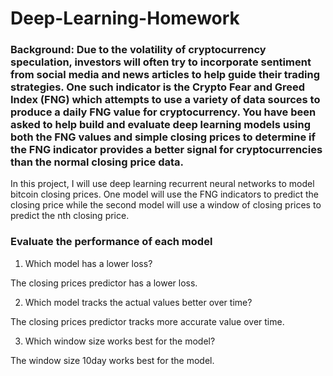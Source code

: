 # Deep-Learning-Homework

### Background: Due to the volatility of cryptocurrency speculation, investors will often try to incorporate sentiment from social media and news articles to help guide their trading strategies. One such indicator is the Crypto Fear and Greed Index (FNG) which attempts to use a variety of data sources to produce a daily FNG value for cryptocurrency. You have been asked to help build and evaluate deep learning models using both the FNG values and simple closing prices to determine if the FNG indicator provides a better signal for cryptocurrencies than the normal closing price data.

In this project, I will use deep learning recurrent neural networks to model bitcoin closing prices. One model will use the FNG indicators to predict the closing price while the second model will use a window of closing prices to predict the nth closing price.



### Evaluate the performance of each model

1. Which model has a lower loss?

The closing prices predictor has a lower loss.

2. Which model tracks the actual values better over time?

The closing prices predictor tracks more accurate value over time.

3. Which window size works best for the model?

The window size 10day works best for the model. 

